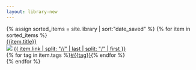 ```yaml
---
layout: library-new
---
```


<!--Table-->
<div class="w-100 center flex flex-wrap">
<div class="mw8 w-100 center">
{% assign sorted_items = site.library | sort:"date_saved" %}
{% for item in sorted_items %}
<div class="pa3 mv3 w-100 br1 bg-newmba-offwhite flex items-center item" data-item-title="{{item.title}}" data-item-source="{{item.link}}">
<div class="w-40 b"><a class="link black" href="{{item.url}}">{{item.title}}</a></div>
<div class="w-30 f7"><div class="flex"><img class="mr2 v-mid" src="https://www.google.com/s2/favicons?domain={{item.link}}"> <span class="black-70 i"><a class="link black" href="{{item.url}}">{{ item.link | split: "//" | last | split: "/" | first }}</a></span></div></div>
<div class="w-10"></div>
<div class="w-20 f7">{% for tag in item.tags %}<a href="/tag" class="link newmba-purple b">#{{tag}}</a>{% endfor %}</div>
</div>
{% endfor %}
</div>
</div>